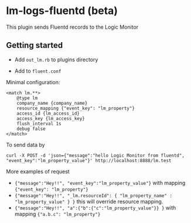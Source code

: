 
# lm-logs-fluentd (beta)
This plugin sends Fluentd records to the Logic Monitor

## Getting started
- Add `out_lm.rb` to plugins directory

- Add to `fluent.conf`

Minimal configuration:
```
<match lm.**>
    @type lm
    company_name {company_name}
    resource_mapping {"event_key": "lm_property"}
    access_id {lm_access_id}
    access_key {lm_access_key}
    flush_interval 1s
    debug false
</match>
```

To send data by

`curl -X POST -d 'json={"message":"hello Logic Monitor from fluentd", "event_key":"lm_property_value"}' http://localhost:8888/lm.test`

More examples of request

- `{"message":"Hey!!", "event_key":"lm_property_value"}` with mapping `{"event_key": "lm_property"}`
- `{"message":"Hey!!", "_lm.resourceId": { "lm_property_name" : "lm_property_value" } }`  this will override resource mapping.
- `{"message":"Hey!!", "a":{"b":{"c":"lm_property_value"}} }` with mapping `{"a.b.c": "lm_property"}`

